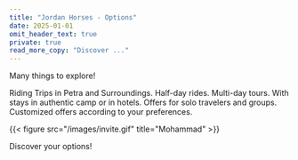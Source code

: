 ```yaml
---
title: "Jordan Horses - Options"
date: 2025-01-01
omit_header_text: true
private: true
read_more_copy: "Discover ..."
---
```



Many things to explore! 



Riding Trips in Petra and Surroundings. Half-day rides. Multi-day tours. With stays in authentic camp or in hotels. Offers for solo travelers and groups. Customized offers according to your preferences.


{{< figure src="/images/invite.gif" title="Mohammad" >}}



Discover  your options! 